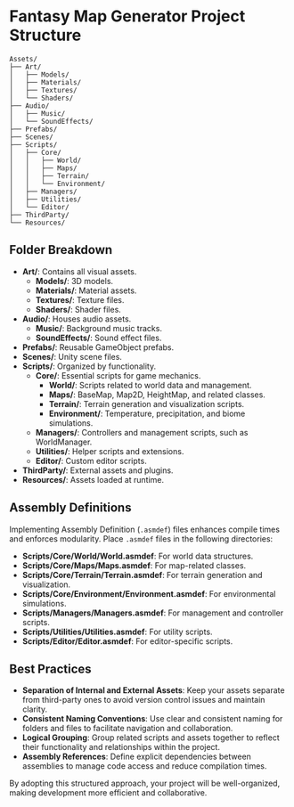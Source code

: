 # Fantasy Map Generator Project Structure

```plaintext
Assets/
├── Art/
│   ├── Models/
│   ├── Materials/
│   ├── Textures/
│   └── Shaders/
├── Audio/
│   ├── Music/
│   └── SoundEffects/
├── Prefabs/
├── Scenes/
├── Scripts/
│   ├── Core/
│   │   ├── World/
│   │   ├── Maps/
│   │   ├── Terrain/
│   │   └── Environment/
│   ├── Managers/
│   ├── Utilities/
│   └── Editor/
├── ThirdParty/
└── Resources/
```

## Folder Breakdown

- **Art/**: Contains all visual assets.
  - **Models/**: 3D models.
  - **Materials/**: Material assets.
  - **Textures/**: Texture files.
  - **Shaders/**: Shader files.
- **Audio/**: Houses audio assets.
  - **Music/**: Background music tracks.
  - **SoundEffects/**: Sound effect files.
- **Prefabs/**: Reusable GameObject prefabs.
- **Scenes/**: Unity scene files.
- **Scripts/**: Organized by functionality.
  - **Core/**: Essential scripts for game mechanics.
    - **World/**: Scripts related to world data and management.
    - **Maps/**: BaseMap, Map2D, HeightMap, and related classes.
    - **Terrain/**: Terrain generation and visualization scripts.
    - **Environment/**: Temperature, precipitation, and biome simulations.
  - **Managers/**: Controllers and management scripts, such as WorldManager.
  - **Utilities/**: Helper scripts and extensions.
  - **Editor/**: Custom editor scripts.
- **ThirdParty/**: External assets and plugins.
- **Resources/**: Assets loaded at runtime.

## Assembly Definitions

Implementing Assembly Definition (`.asmdef`) files enhances compile times and enforces modularity. Place `.asmdef` files in the following directories:

- **Scripts/Core/World/World.asmdef**: For world data structures.
- **Scripts/Core/Maps/Maps.asmdef**: For map-related classes.
- **Scripts/Core/Terrain/Terrain.asmdef**: For terrain generation and visualization.
- **Scripts/Core/Environment/Environment.asmdef**: For environmental simulations.
- **Scripts/Managers/Managers.asmdef**: For management and controller scripts.
- **Scripts/Utilities/Utilities.asmdef**: For utility scripts.
- **Scripts/Editor/Editor.asmdef**: For editor-specific scripts.

## Best Practices

- **Separation of Internal and External Assets**: Keep your assets separate from third-party ones to avoid version control issues and maintain clarity.
- **Consistent Naming Conventions**: Use clear and consistent naming for folders and files to facilitate navigation and collaboration.
- **Logical Grouping**: Group related scripts and assets together to reflect their functionality and relationships within the project.
- **Assembly References**: Define explicit dependencies between assemblies to manage code access and reduce compilation times.

By adopting this structured approach, your project will be well-organized, making development more efficient and collaborative.
